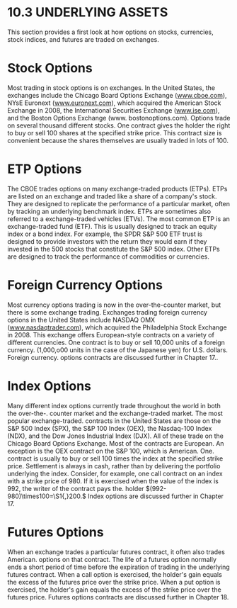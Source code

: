 # 10.3 UNDERLYING ASSETS  

This section provides a first look at how options on stocks, currencies, stock indices, and futures are traded on exchanges.  

# Stock Options  

Most trading in stock options is on exchanges. In the United States, the exchanges include the Chicago Board Options Exchange (www.cboe.com), NYsE Euronext (www.euronext.com), which acquired the American Stock Exchange in 2008, the International Securities Exchange (www.ise.com), and the Boston Options Exchange (www. bostonoptions.com). Options trade on several thousand different stocks. One contract gives the holder the right to buy or sell 100 shares at the specified strike price. This contract size is convenient because the shares themselves are usually traded in lots of 100.  

# ETP Options  

The CBOE trades options on many exchange-traded products (ETPs). ETPs are listed on an exchange and traded like a share of a company's stock. They are designed to replicate the performance of a particular market, often by tracking an underlying benchmark index. ETPs are sometimes also referred to a exchange-traded vehicles (ETVs). The most common ETP is an exchange-traded fund (ETF). This is usually designed to track an equity index or a bond index. For example, the SPDR S&P 500 ETF trust is designed to provide investors with the return they would earn if they invested in the 500 stocks that constitute the S&P 500 index. Other ETPs are designed to track the performance of commodities or currencies.  

# Foreign Currency Options  

Most currency options trading is now in the over-the-counter market, but there is some exchange trading. Exchanges trading foreign currency options in the United States include NASDAQ OMX (www.nasdaqtrader.com), which acquired the Philadelphia Stock Exchange in 2008. This exchange offers European-style contracts on a variety of different currencies. One contract is to buy or sell 10,000 units of a foreign currency. (1,000,o00 units in the case of the Japanese yen) for U.S. dollars. Foreign currency. options contracts are discussed further in Chapter 17..  

# Index Options  

Many different index options currently trade throughout the world in both the over-the-. counter market and the exchange-traded market. The most popular exchange-traded. contracts in the United States are those on the S&P 500 Index (SPX), the S&P 100 Index (OEX), the Nasdaq-100 Index (NDX), and the Dow Jones Industrial Index (DJX). All of these trade on the Chicago Board Options Exchange. Most of the contracts are European. An exception is the OEX contract on the S&P 100, which is American. One. contract is usually to buy or sell 100 times the index at the specified strike price. Settlement is always in cash, rather than by delivering the portfolio underlying the index. Consider, for example, one call contract on an index with a strike price of 980. If it is exercised when the value of the index is 992, the writer of the contract pays the. holder $(992-980)\times100=\S1{,}200.$ Index options are discussed further in Chapter 17.  

# Futures Options  

When an exchange trades a particular futures contract, it often also trades American. options on that contract. The life of a futures option normally ends a short period of time before the expiration of trading in the underlying futures contract. When a call option is exercised, the holder's gain equals the excess of the futures price over the strike price. When a put option is exercised, the holder's gain equals the excess of the strike price over the futures price. Futures options contracts are discussed further in Chapter 18.  
